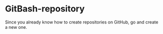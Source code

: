 # GitBash-repository
Since you already know how to create repositories on GitHub, go and create a new one.
